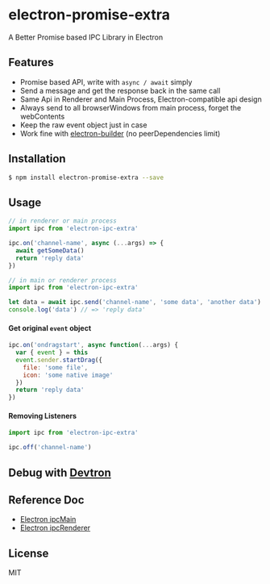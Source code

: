 # electron-promise-extra

A Better Promise based IPC Library in Electron

## Features

- Promise based API, write with `async / await` simply
- Send a message and get the response back in the same call
- Same Api in Renderer and Main Process, Electron-compatible api design
- Always send to all browserWindows from main process, forget the webContents
- Keep the raw event object just in case
- Work fine with [electron-builder](https://github.com/electron-userland/electron-builder) (no peerDependencies limit)

## Installation

```sh
$ npm install electron-promise-extra --save
```

## Usage

```js
// in renderer or main process
import ipc from 'electron-ipc-extra'

ipc.on('channel-name', async (...args) => {
  await getSomeData()
  return 'reply data'
})
```

```js
// in main or renderer process
import ipc from 'electron-ipc-extra'

let data = await ipc.send('channel-name', 'some data', 'another data')
console.log('data') // => 'reply data'
```

#### Get original `event` object

```js
ipc.on('ondragstart', async function(...args) {
  var { event } = this
  event.sender.startDrag({
    file: 'some file',
    icon: 'some native image'
  })
  return 'reply data'
})
```

#### Removing Listeners

```js
import ipc from 'electron-ipc-extra'

ipc.off('channel-name')
```

## Debug with [Devtron](https://electronjs.org/devtron)



## Reference Doc

- [Electron ipcMain](https://electronjs.org/docs/api/ipc-main)
- [Electron ipcRenderer](https://electronjs.org/docs/api/ipc-renderer)

## License

MIT
